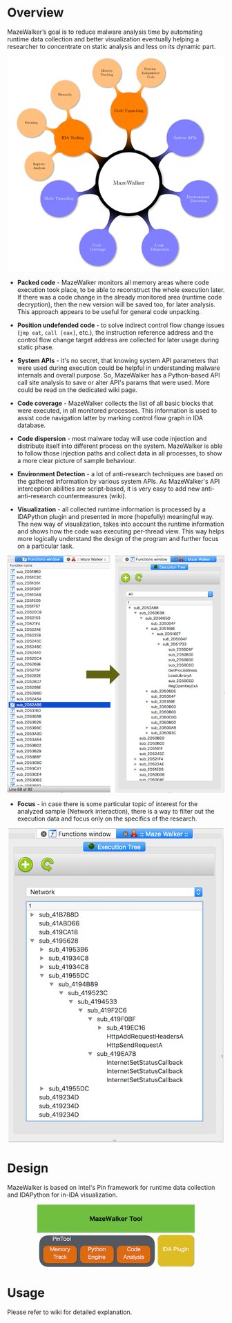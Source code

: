 
# Overview

MazeWalker’s goal is to reduce malware analysis time by automating runtime data collection and better visualization eventually helping a researcher to concentrate on static analysis and less on its dynamic part. 

<p align="center"><img src="./docs/overview.png"/></p>

- **Packed code** - MazeWalker monitors all memory areas where code execution took place, to be able to reconstruct the whole execution later. If there was a code change in the already monitored area (runtime code decryption), then the new version will be saved too, for later analysis. This approach appears to be useful for general code unpacking.

- **Position undefended code** - to solve indirect control flow change issues (`jmp eat`, `call [eax]`, etc.), the instruction reference address and the control flow change target address are collected for later usage during static phase.

- **System APIs** - it's no secret, that knowing system API parameters that were used during execution could be helpful in understanding malware internals and overall purpose. So, MazeWalker has a Python-based API call site analysis to save or alter API's params that were used. More could be read on the dedicated wiki page.

- **Code coverage** - MazeWalker collects the list of all basic blocks that were executed, in all monitored processes. This information is used to assist code navigation latter by marking control flow graph in IDA database.

- **Code dispersion** - most malware today will use code injection and distribute itself into different process on the system. MazeWalker is able to follow those injection paths and collect data in all processes, to show a more clear picture of sample behaviour.

- **Environment Detection** - a lot of anti-research techniques are based on the gathered information by various system APIs. As MazeWalker's API interception abilities are script-based, it is very easy to add new anti-anti-research countermeasures (wiki).

- **Visualization** - all collected runtime information is processed by a IDAPython plugin and presented in more (hopefully) meaningful way. The new way of visualization, takes into account the runtime information and shows how the code was executing per-thread view. This way helps more logically understand the design of the program and further focus on a particular task. 

<p align="center"><img src="./docs/viz_tranz.png"/></p>

- **Focus** - in case there is some particular topic of interest for the analyzed sample (Network interaction), there is a way to filter out the execution data and focus only on the specifics of the research.

<p align="center"><img src="./docs/filter.png"/></p>

# Design
MazeWalker is based on Intel's Pin framework for runtime data collection and IDAPython for in-IDA visualization.
  
<p align="center"><img src="./docs/design.png"/></p>

# Usage
Please refer to wiki for detailed explanation.
